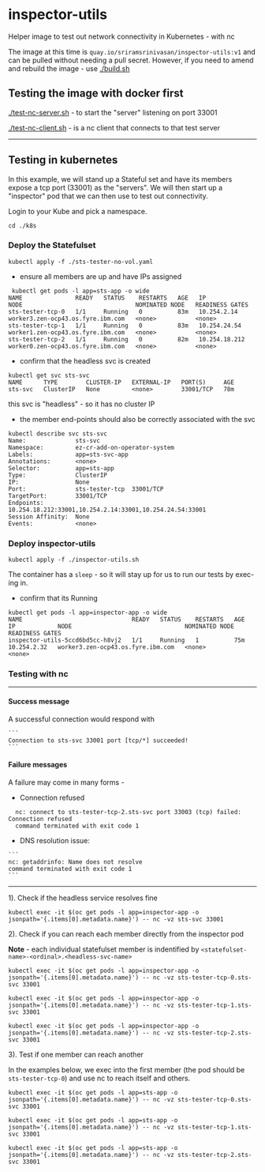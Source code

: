 # inspector-utils

Helper image to test out network connectivity in Kubernetes - with nc

The image at this time is `quay.io/sriramsrinivasan/inspector-utils:v1`  and can be pulled without needing a pull secret. However, if you need to amend and rebuild the image - use [./build.sh](./build.sh)

## Testing the image with docker first

[./test-nc-server.sh](./test-nc-server.sh)  - to start the "server" listening on port 33001

[./test-nc-client.sh](./test-nc-client.sh)  - is a nc client that connects to that test server 

---

## Testing in kubernetes

In this example, we will stand up a Stateful set and have its members expose a tcp port (33001) as the "servers".  We will then start up a "inspector" pod that we can then use to test out connectivity.

Login to your Kube and pick a namespace.

`cd ./k8s`

### Deploy the Statefulset

`kubectl apply -f ./sts-tester-no-vol.yaml`

- ensure all members are up and  have IPs assigned

```
 kubectl get pods -l app=sts-app -o wide
NAME               READY   STATUS    RESTARTS   AGE   IP              NODE                                NOMINATED NODE   READINESS GATES
sts-tester-tcp-0   1/1     Running   0          83m   10.254.2.14     worker3.zen-ocp43.os.fyre.ibm.com   <none>           <none>
sts-tester-tcp-1   1/1     Running   0          83m   10.254.24.54    worker1.zen-ocp43.os.fyre.ibm.com   <none>           <none>
sts-tester-tcp-2   1/1     Running   0          82m   10.254.18.212   worker0.zen-ocp43.os.fyre.ibm.com   <none>           <none>
```

- confirm that the headless svc is created

```
kubectl get svc sts-svc
NAME      TYPE        CLUSTER-IP   EXTERNAL-IP   PORT(S)     AGE
sts-svc   ClusterIP   None         <none>        33001/TCP   78m
```

this svc is "headless" - so it has no cluster IP


- the member end-points should also be correctly associated with the svc

```
kubectl describe svc sts-svc
Name:              sts-svc
Namespace:         ez-cr-add-on-operator-system
Labels:            app=sts-svc-app
Annotations:       <none>
Selector:          app=sts-app
Type:              ClusterIP
IP:                None
Port:              sts-tester-tcp  33001/TCP
TargetPort:        33001/TCP
Endpoints:         10.254.18.212:33001,10.254.2.14:33001,10.254.24.54:33001
Session Affinity:  None
Events:            <none>
```


### Deploy inspector-utils 

`kubectl apply -f ./inspector-utils.sh`

The container has a `sleep` - so it will stay up for us to run our tests by exec-ing in.

- confirm that its Running
  
```
kubectl get pods -l app=inspector-app -o wide
NAME                               READY   STATUS    RESTARTS   AGE   IP            NODE                                NOMINATED NODE   READINESS GATES
inspector-utils-5ccd6bd5cc-h8vj2   1/1     Running   1          75m   10.254.2.32   worker3.zen-ocp43.os.fyre.ibm.com   <none>           <none>
```

### Testing with nc


---

#### Success message

A successful connection would respond with 

    ```
    Connection to sts-svc 33001 port [tcp/*] succeeded!
    ```

#### Failure messages

 A failure may come in many forms - 

   -  Connection refused

   ```
     nc: connect to sts-tester-tcp-2.sts-svc port 33003 (tcp) failed: Connection refused
     command terminated with exit code 1
   ```
 
   -  DNS resolution issue:

    ```
    nc: getaddrinfo: Name does not resolve
    command terminated with exit code 1
    ```

---

1). Check if the headless service resolves fine

`kubectl exec -it $(oc get pods -l app=inspector-app -o jsonpath='{.items[0].metadata.name}') -- nc -vz sts-svc 33001`


2). Check if you can reach each member directly from the inspector pod

**Note** - each individual statefulset member is indentified by `<statefulset-name>-<ordinal>.<headless-svc-name>`

`kubectl exec -it $(oc get pods -l app=inspector-app -o jsonpath='{.items[0].metadata.name}') -- nc -vz sts-tester-tcp-0.sts-svc 33001`

`kubectl exec -it $(oc get pods -l app=inspector-app -o jsonpath='{.items[0].metadata.name}') -- nc -vz sts-tester-tcp-1.sts-svc 33001`

`kubectl exec -it $(oc get pods -l app=inspector-app -o jsonpath='{.items[0].metadata.name}') -- nc -vz sts-tester-tcp-2.sts-svc 33001`


3). Test if one member can reach another

In the examples below, we exec into the first member (the pod should be `sts-tester-tcp-0`) and use nc to reach itself and others.

`kubectl exec -it $(oc get pods -l app=sts-app -o jsonpath='{.items[0].metadata.name}') -- nc -vz sts-tester-tcp-0.sts-svc 33001`

`kubectl exec -it $(oc get pods -l app=sts-app -o jsonpath='{.items[0].metadata.name}') -- nc -vz sts-tester-tcp-1.sts-svc 33001`

`kubectl exec -it $(oc get pods -l app=sts-app -o jsonpath='{.items[0].metadata.name}') -- nc -vz sts-tester-tcp-2.sts-svc 33001`
